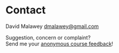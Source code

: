 # Contact

David Malawey
dmalawey@gmail.com

Suggestion, concern or complaint?  
Send me your [anonymous course feedback](#)!
